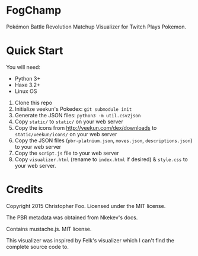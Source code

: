 FogChamp
========

Pokémon Battle Revolution Matchup Visualizer for Twitch Plays Pokemon.


Quick Start
===========

You will need:

* Python 3+
* Haxe 3.2+
* Linux OS

1. Clone this repo
2. Initialize veekun's Pokedex: `git submodule init`
3. Generate the JSON files: `python3 -m util.csv2json`
4. Copy `static/` to `static/` on your web server
5. Copy the icons from http://veekun.com/dex/downloads to `static/veekun/icons/` on your web server
6. Copy the JSON files (`pbr-platnium.json`, `moves.json`, `descriptions.json`) to your web server
7. Copy the `script.js` file to your web server
8. Copy `visualizer.html` (rename to `index.html` if desired) & `style.css` to your web server.


Credits
=======

Copyright 2015 Christopher Foo. Licensed under the MIT license.

The PBR metadata was obtained from Nkekev's docs.

Contains mustache.js. MIT license.

This visualizer was inspired by Felk's visualizer which I can't find the complete source code to.



